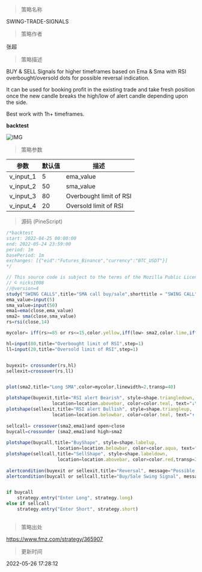 
> 策略名称

SWING-TRADE-SIGNALS

> 策略作者

张超

> 策略描述

BUY & SELL Signals for higher timeframes based on Ema & Sma with RSI overbought/oversold dots for possible reversal indication.

It can be used for booking profit in the existing trade and take fresh position once the new candle breaks the high/low of alert candle depending upon the side.

Best work with 1h+ timeframes.

**backtest**

 ![IMG](https://www.fmz.com/upload/asset/1190f85e1e5f9b65be2.png) 

> 策略参数



|参数|默认值|描述|
|----|----|----|
|v_input_1|5|ema_value|
|v_input_2|50|sma_value|
|v_input_3|80|Overbought limit of RSI|
|v_input_4|20|Oversold limit of RSI|


> 源码 (PineScript)

``` javascript
/*backtest
start: 2022-04-25 00:00:00
end: 2022-05-24 23:59:00
period: 1m
basePeriod: 1m
exchanges: [{"eid":"Futures_Binance","currency":"BTC_USDT"}]
*/

// This source code is subject to the terms of the Mozilla Public License 2.0 at https://mozilla.org/MPL/2.0/
// © nicks1008
//@version=4
study("SWING CALLS",title="SMA call buy/sale",shorttitle = "SWING CALL",precision=1, overlay=true)
ema_value=input(5)
sma_value=input(50)
ema1=ema(close,ema_value)
sma2= sma(close,sma_value)
rs=rsi(close,14)

mycolor= iff(rs>=85 or rs<=15,color.yellow,iff(low> sma2,color.lime,iff(high<sma2,color.red,color.yellow)))

hl=input(80,title="Overbought limit of RSI",step=1)
ll=input(20,title="Oversold limit of RSI",step=1)


buyexit= crossunder(rs,hl)
sellexit=crossover(rs,ll)


plot(sma2,title="Long SMA",color=mycolor,linewidth=2,transp=40)

plotshape(buyexit,title="RSI alert Bearish", style=shape.triangledown,
                 location=location.abovebar, color=color.teal, text="↓\n ↓")
plotshape(sellexit,title="RSI alert Bullish", style=shape.triangleup,
                 location=location.belowbar, color=color.teal, text="↑ \n ↑")    
                 
sellcall= crossover(sma2,ema1)and open>close
buycall=crossunder (sma2,ema1)and high>sma2
                 
plotshape(buycall,title="BuyShape", style=shape.labelup,
                   location=location.belowbar, color=color.aqua, text="B",textcolor=color.white)
plotshape(sellcall,title="SellShape", style=shape.labeldown,
                   location=location.abovebar, color=color.red,transp=20, text="S",textcolor=color.black) 
                   
alertcondition(buyexit or sellexit,title="Reversal", message="Possible Reversal on Swing Signal Alert") 
alertcondition(buycall or sellcall,title="Buy/Sale Swing Signal", message="Swing Signal Entry Alert") 


if buycall
    strategy.entry("Enter Long", strategy.long)
else if sellcall
    strategy.entry("Enter Short", strategy.short)
    

```

> 策略出处

https://www.fmz.com/strategy/365907

> 更新时间

2022-05-26 17:28:12
